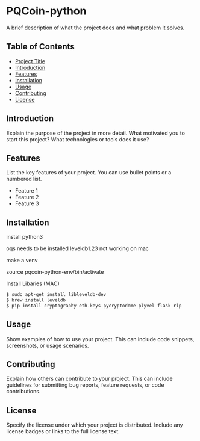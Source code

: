 # PQCoin-python

A brief description of what the project does and what problem it solves.

## Table of Contents

- [Project Title](#project-title)
- [Introduction](#introduction)
- [Features](#features)
- [Installation](#installation)
- [Usage](#usage)
- [Contributing](#contributing)
- [License](#license)

## Introduction

Explain the purpose of the project in more detail. What motivated you to start this project? What technologies or tools does it use?

## Features

List the key features of your project. You can use bullet points or a numbered list.

- Feature 1
- Feature 2
- Feature 3

## Installation

install 
python3

oqs needs to be installed
leveldb1.23 not working on mac 

make a venv

source pqcoin-python-env/bin/activate 

Install Libaries (MAC)
```bash
$ sudo apt-get install libleveldb-dev
$ brew install leveldb
$ pip install cryptography eth-keys pycryptodome plyvel flask rlp
```

## Usage

Show examples of how to use your project. This can include code snippets, screenshots, or usage scenarios.

## Contributing

Explain how others can contribute to your project. This can include guidelines for submitting bug reports, feature requests, or code contributions.

## License

Specify the license under which your project is distributed. Include any license badges or links to the full license text.


